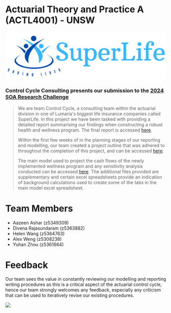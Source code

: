 # Actuarial Theory and Practice A (ACTL4001) - UNSW
![](SuperLife.png)

### Control Cycle Consulting presents our submission to the [2024 SOA Research Challenge](https://www.soa.org/research/opportunities/2024-student-research-case-study-challenge/)

>We are team Control Cycle, a consulting team within the actuarial division in one of Lumaria's biggest life insurance companies called SuperLife. In this project we have been tasked with providing a detailed report summarising our findings when constructing a robust health and wellness program. The final report is accessed [here](https://github.com/Actuarial-Control-Cycle-T1-2024/group-page-showcase-control-cycle-consulting/blob/main/Team%20Control%20Cycle%20Report.pdf).
>
>Within the first few weeks of in the planning stages of our reporting and modelling, our team created a project outline that was adhered to throughout the completion of this project, and can be accessed [here](https://github.com/Actuarial-Control-Cycle-T1-2024/group-page-showcase-control-cycle-consulting/blob/main/Project%20Outline.pdf).
>
>The main model used to project the cash flows of the newly implemented wellness program and any sensitivity analysis conducted can be accessed [here](https://github.com/Actuarial-Control-Cycle-T1-2024/group-page-showcase-control-cycle-consulting/blob/main/Projection%20of%20Cash%20Flows.xlsm). The additional files provided are supplementary and certain excel spreadsheets provide an indication of background calculations used to create some of the tabs in the main model excel spreadsheet. 

# Team Members
* Aazeen Ashar (z5349309)
* Divena Rajasundaram (z5363882)
* Helen Wang (z5364763)
* Alex Weng (z5308238)
* Yuhan Zhou (z5361664)

# Feedback
Our team sees the value in constantly reviewing our modelling and reporting writing procedures as this is a critical aspect of the actuarial control cycle, hence our team strongly welcomes any feedback, especially any criticism that can be used to iteratively revise our existing procedures.

![](Actuarial.gif)

